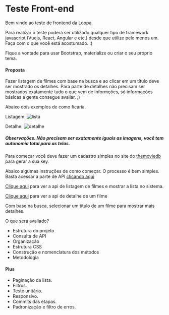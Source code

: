 # Teste Front-end

Bem vindo ao teste de frontend da Loopa.

Para realizar o teste poderá ser utilizado qualquer tipo de framework javascript (Vuejs, React, Angular e etc.) desde que utilize pelo menos um. Faça com o que você está acostumado. :)

Fique a vontade para usar Bootstrap, materialize ou criar o seu próprio tema.

#### Proposta

Fazer listagem de filmes com base na busca e ao clicar em um título deve ser mostrado os detalhes.
Para parte de detalhes não precisam ser mostrados exatamente tudo o que vem de informções, só informações básicas a gente consegue avaliar. ;)

Abaixo dois exemplos de como ficaria.

Listagem:
![lista](https://user-images.githubusercontent.com/4948367/101383408-dafa8380-3897-11eb-8201-bf6ae50a4279.png)

Detalhe:
![detalhe](https://user-images.githubusercontent.com/4948367/101383329-bf8f7880-3897-11eb-92f8-3670207c839c.png)

##### Observações. Não precisam ser exatamente iguais as imagens, você tem autonomia total para as telas.
###
###
Para começar você deve fazer um cadastro simples no site do [themoviedb][themovieurl] para gerar a sua key.

Abaixo algumas instruções de como começar. 
O processo é bem simples. Basta acessar a parte de API [clicando aqui][apimovie]

[Clique aqui][apilistmovie] para ver a api de listagem de filmes e mostrar a lista no sistema.

[Clique aqui][apimovie-show] para ver a api de detalhe de um filme

Com base na busca, selecionar um título de um filme para mostrar mais detalhes.

O que será avaliado?
  - Estrutura do projeto
  - Consulta de API
  - Organização
  - Estrutura CSS
  - Construção e nomenclatura dos métodos
  - Metodologia

#### Plus

  - Paginação da lista.
  - Filtros.
  - Teste unitário.
  - Responsivo.
  - Commits das etapas.
  - Padronização e filtro de erros.

   [themovieurl]: <https://www.themoviedb.org/?language=pt-BR>
   [apimovie]: <https://developers.themoviedb.org/3/getting-started/introduction>
   [apilistmovie]: <https://developers.themoviedb.org/3/search/search-movies>
   [apimovie-show]: <https://developers.themoviedb.org/3/movies/get-movie-details>
